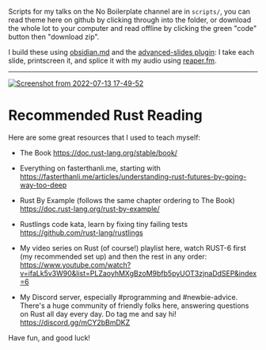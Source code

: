 Scripts for my talks on the No Boilerplate channel are in `scripts/`, you can read theme here on github by clicking through into the folder, or download the whole lot to your computer and read offline by clicking the green "code" button then "download zip".

I build these using [obsidian.md](https://obsidian.md/) and the [advanced-slides plugin](https://github.com/MSzturc/obsidian-advanced-slides): I take each slide, printscreen it, and splice it with my audio using [reaper.fm](http://reaper.fm/).

---

[![Screenshot from 2022-07-13 17-49-52](https://user-images.githubusercontent.com/114097/178788174-86a6e745-a5cb-4d0c-820f-85cedfe9618d.png)](https://www.youtube.com/c/NoBoilerplate)

# Recommended Rust Reading

Here are some great resources that I used to teach myself:

- The Book
https://doc.rust-lang.org/stable/book/

- Everything on fasterthanli.me, starting with
https://fasterthanli.me/articles/understanding-rust-futures-by-going-way-too-deep

- Rust By Example (follows the same chapter ordering to The Book)
https://doc.rust-lang.org/rust-by-example/

- Rustlings code kata, learn by fixing tiny failing tests
https://github.com/rust-lang/rustlings

- My video series on Rust (of course!) playlist here, watch RUST-6 first (my recommended set up) and then the rest in any order:
https://www.youtube.com/watch?v=ifaLk5v3W90&list=PLZaoyhMXgBzoM9bfb5pyUOT3zjnaDdSEP&index=6

- My Discord server, especially #programming and #newbie-advice. There's a huge community of friendly folks here, answering questions on Rust all day every day. Do tag me and say hi!
https://discord.gg/mCY2bBmDKZ

Have fun, and good luck!
